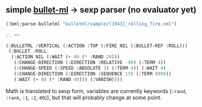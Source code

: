## simple [bullet-ml](http://www.asahi-net.or.jp/~cs8k-cyu/bulletml/index.html) -> sexp parser (no evaluator yet)

```lisp
(3bml:parse-bulletml "bulletml/sample/[1943]_rolling_fire.xml")

;; =>

(:BULLETML :VERTICAL (:ACTION :TOP (:FIRE NIL (:BULLET-REF :ROLL)))
 (:BULLET :ROLL
  (:ACTION NIL (:WAIT (+ 40 (* :RAND 20)))
   (:CHANGE-DIRECTION (:DIRECTION :RELATIVE -90) (:TERM 4))
   (:CHANGE-SPEED (:SPEED :ABSOLUTE 3) (:TERM 4)) (:WAIT 4)
   (:CHANGE-DIRECTION (:DIRECTION :SEQUENCE 15) (:TERM 9999))
   (:WAIT (+ 80 (* :RAND 40))) (:VANISH))))

```

Math is translated to sexp form, variables are currently keywords
(`:rand`, `:rank`, `:1`, `:2`, etc), but that will probably change at
some point.
